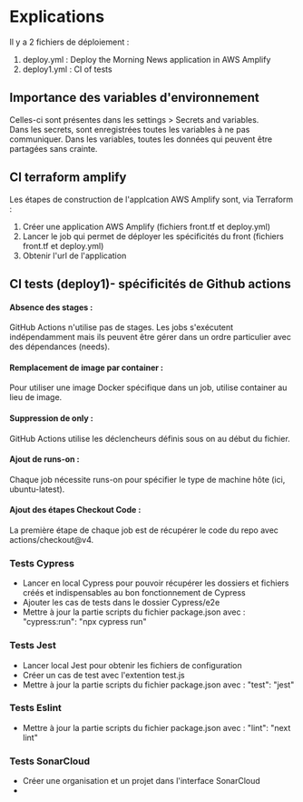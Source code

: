 # Explications 
Il y a 2 fichiers de déploiement :
1. deploy.yml : Deploy the Morning News application in AWS Amplify
2. deploy1.yml : CI of tests


## Importance des variables d'environnement
Celles-ci sont présentes dans les settings > Secrets and variables.<br/>
Dans les secrets, sont enregistrées toutes les variables à ne pas communiquer. Dans les variables, toutes les données qui peuvent être partagées sans crainte.

## CI terraform amplify
Les étapes de construction de l'applcation AWS Amplify sont, via Terraform : 
1. Créer une application AWS Amplify (fichiers front.tf et deploy.yml)
2. Lancer le job qui permet de déployer les spécificités du front (fichiers front.tf et deploy.yml)
3. Obtenir l'url de l'application

## CI tests (deploy1)- spécificités de Github actions 

#### Absence des stages :
GitHub Actions n'utilise pas de stages. Les jobs s'exécutent indépendamment mais ils peuvent être gérer dans un ordre particulier avec des dépendances (needs).

#### Remplacement de image par container :
Pour utiliser une image Docker spécifique dans un job, utilise container au lieu de image.

#### Suppression de only :
GitHub Actions utilise les déclencheurs définis sous on au début du fichier.

#### Ajout de runs-on :
Chaque job nécessite runs-on pour spécifier le type de machine hôte (ici, ubuntu-latest).

#### Ajout des étapes Checkout Code :
La première étape de chaque job est de récupérer le code du repo avec actions/checkout@v4.

### Tests Cypress
* Lancer en local Cypress pour pouvoir récupérer les dossiers et fichiers créés et indispensables au bon fonctionnement de Cypress
* Ajouter les cas de tests dans le dossier Cypress/e2e
* Mettre à jour la partie scripts du fichier package.json avec : "cypress:run": "npx cypress run"

### Tests Jest
* Lancer local Jest pour obtenir les fichiers de configuration
* Créer un cas de test avec l'extention test.js
* Mettre à jour la partie scripts du fichier package.json avec : "test": "jest"

### Tests Eslint
* Mettre à jour la partie scripts du fichier package.json avec : "lint": "next lint"

### Tests SonarCloud
* Créer une organisation et un projet dans l'interface SonarCloud
* 